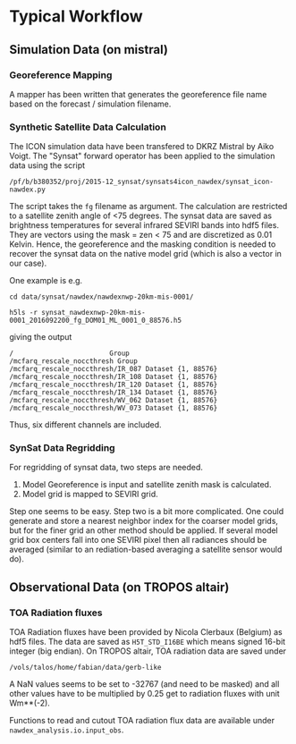 # Typical Workflow
## Simulation Data (on mistral)
### Georeference Mapping 
A mapper has been written that generates the georeference file name based on the forecast / simulation filename.

### Synthetic Satellite Data Calculation
The ICON simulation data have been transfered to DKRZ Mistral by Aiko Voigt. The "Synsat" forward operator has been applied to the simulation data using the script 
```
/pf/b/b380352/proj/2015-12_synsat/synsats4icon_nawdex/synsat_icon-nawdex.py
```
The script takes the `fg` filename as argument. The calculation are restricted to a satellite zenith angle of <75 degrees. The synsat data are saved as brightness temperatures for several infrared SEVIRI bands into hdf5 files. They are vectors using the mask = zen < 75 and are discretized as 0.01 Kelvin. Hence, the georeference and the masking condition is needed to recover the synsat data on the native model grid (which is also a vector in our case).

One example is e.g.
```
cd data/synsat/nawdex/nawdexnwp-20km-mis-0001/

h5ls -r synsat_nawdexnwp-20km-mis-0001_2016092200_fg_DOM01_ML_0001_0_88576.h5
```
giving the output
```
/                        Group
/mcfarq_rescale_noccthresh Group
/mcfarq_rescale_noccthresh/IR_087 Dataset {1, 88576}
/mcfarq_rescale_noccthresh/IR_108 Dataset {1, 88576}
/mcfarq_rescale_noccthresh/IR_120 Dataset {1, 88576}
/mcfarq_rescale_noccthresh/IR_134 Dataset {1, 88576}
/mcfarq_rescale_noccthresh/WV_062 Dataset {1, 88576}
/mcfarq_rescale_noccthresh/WV_073 Dataset {1, 88576}
```
Thus, six different channels are included.

### SynSat Data Regridding
For regridding of synsat data, two steps are needed.

1. Model Georeference is input and satellite zenith mask is calculated.
2. Model grid is mapped to SEVIRI grid.

Step one seems to be easy. Step two is a bit more complicated. One could generate and store a nearest neighbor index for the coarser model grids, but for the finer grid an other method should be applied. If several model grid box centers fall into one SEVIRI pixel then all radiances should be averaged (similar to an rediation-based averaging a satellite sensor would do).

## Observational Data (on TROPOS altair)
### TOA Radiation fluxes
TOA Radiation fluxes have been provided by Nicola Clerbaux (Belgium) as hdf5 files. The data are saved as `H5T_STD_I16BE` which means signed 16-bit integer (big endian). On TROPOS altair, TOA radiation data are saved under
```
/vols/talos/home/fabian/data/gerb-like
```
A NaN values seems to be set to -32767 (and need to be masked) and all other values have to be multiplied by 0.25 get to radiation fluxes with unit Wm**(-2).


Functions to read and cutout TOA radiation flux data are available under `nawdex_analysis.io.input_obs`.
